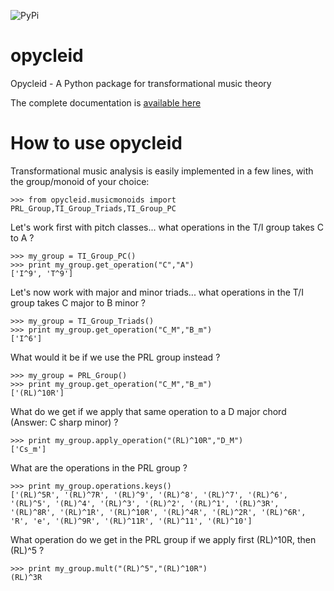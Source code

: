 ![PyPi](https://badge.fury.io/py/opycleid.svg)

# opycleid
Opycleid - A Python package for transformational music theory

The complete documentation is [available here](https://alexpof.github.io/opycleid/)

How to use opycleid
==========

Transformational music analysis is easily implemented in a few lines, with the group/monoid of your choice:

    >>> from opycleid.musicmonoids import PRL_Group,TI_Group_Triads,TI_Group_PC

Let's work first with pitch classes... what operations in the T/I group takes C to A ?

    >>> my_group = TI_Group_PC()
    >>> print my_group.get_operation("C","A")
    ['I^9', 'T^9']

Let's now work with major and minor triads... what operations in the T/I group takes C major to B minor ?

    >>> my_group = TI_Group_Triads()
    >>> print my_group.get_operation("C_M","B_m")
    ['I^6']

What would it be if we use the PRL group instead ?

    >>> my_group = PRL_Group()
    >>> print my_group.get_operation("C_M","B_m")
    ['(RL)^10R']

What do we get if we apply that same operation to a D major chord (Answer: C sharp minor) ?

    >>> print my_group.apply_operation("(RL)^10R","D_M")
    ['Cs_m']

What are the operations in the PRL group ?

    >>> print my_group.operations.keys()
    ['(RL)^5R', '(RL)^7R', '(RL)^9', '(RL)^8', '(RL)^7', '(RL)^6', '(RL)^5', '(RL)^4', '(RL)^3', '(RL)^2', '(RL)^1', '(RL)^3R', '(RL)^8R', '(RL)^1R', '(RL)^10R', '(RL)^4R', '(RL)^2R', '(RL)^6R', 'R', 'e', '(RL)^9R', '(RL)^11R', '(RL)^11', '(RL)^10']

What operation do we get in the PRL group if we apply first (RL)^10R, then (RL)^5 ?

    >>> print my_group.mult("(RL)^5","(RL)^10R")
    (RL)^3R    
